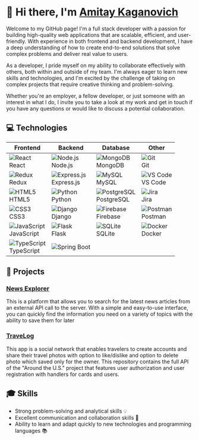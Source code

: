 # 👋 Hi there, I'm [Amitay Kaganovich](https://www.linkedin.com/in/amitay-kaganovich/)

Welcome to my GitHub page! I'm a full stack developer with a passion for building high-quality web applications that are scalable, efficient, and user-friendly. With experience in both frontend and backend development, I have a deep understanding of how to create end-to-end solutions that solve complex problems and deliver real value to users.

As a developer, I pride myself on my ability to collaborate effectively with others, both within and outside of my team. I'm always eager to learn new skills and technologies, and I'm excited by the challenge of taking on complex projects that require creative thinking and problem-solving.

Whether you're an employer, a fellow developer, or just someone with an interest in what I do, I invite you to take a look at my work and get in touch if you have any questions or would like to discuss a potential collaboration.


## 💻 Technologies

| Frontend | Backend | Database | Other |
| --- | --- | --- | --- |
| ![React](https://img.icons8.com/plasticine/100/000000/react.png)<br>React | ![Node.js](https://img.icons8.com/color/100/000000/nodejs.png)<br>Node.js | ![MongoDB](https://img.icons8.com/color/100/000000/mongodb.png)<br>MongoDB | ![Git](https://img.icons8.com/color/100/000000/git.png)<br>Git |
| ![Redux](https://img.icons8.com/color/100/000000/redux.png)<br>Redux | ![Express.js](https://img.icons8.com/office/100/000000/express.png)<br>Express.js | ![MySQL](https://img.icons8.com/color/100/000000/mysql-logo.png)<br>MySQL | ![VS Code](https://img.icons8.com/color/100/000000/visual-studio-code-2019.png)<br>VS Code |
| ![HTML5](https://img.icons8.com/color/100/000000/html-5.png)<br>HTML5 | ![Python](https://img.icons8.com/color/100/000000/python.png)<br>Python | ![PostgreSQL](https://img.icons8.com/color/100/000000/postgresql.png)<br>PostgreSQL | ![Jira](https://img.icons8.com/color/100/000000/jira.png)<br>Jira |
| ![CSS3](https://img.icons8.com/color/100/000000/css3.png)<br>CSS3 | ![Django](https://img.icons8.com/color/100/000000/django.png)<br>Django | ![Firebase](https://img.icons8.com/color/100/000000/firebase.png)<br>Firebase | ![Postman](https://img.icons8.com/dusk/100/000000/postman-api.png)<br>Postman |
| ![JavaScript](https://img.icons8.com/color/100/000000/javascript.png)<br>JavaScript | ![Flask](https://img.icons8.com/color/100/000000/flask.png)<br>Flask | ![SQLite](https://img.icons8.com/color/100/000000/sqlite.png)<br>SQLite | ![Docker](https://img.icons8.com/color/100/000000/docker.png)<br>Docker |
| ![TypeScript](https://img.icons8.com/color/100/000000/typescript.png)<br>TypeScript | ![Spring Boot](https://img.icons8.com/color/100/000000/spring-logo.png)<br>

## 🚀 Projects

### [News Explorer](https://github.com/amitay96/news-explorer-frontend)

This is a platform that allows you to search for the latest news articles from an external API call to the server. With a simple and easy-to-use interface, you can quickly find the information you need on a variety of topics with the ability to save them for later

### [TraveLog](https://github.com/amitay96/TraveLog)

This app is a social network that enables travelers to create accounts and share their travel photos with option to like/dislike and option to delete photo which saved only for the owner. This repository contains the full API of the "Around the U.S." project that features user authorization and user registration with handlers for cards and users.

## 🎓 Skills

- Strong problem-solving and analytical skills 💡
- Excellent communication and collaboration skills 🤝
- Ability to learn and adapt quickly to new technologies and programming languages 📚

